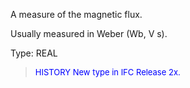 ﻿A measure of the magnetic flux.

Usually measured in Weber (Wb, V s).

Type: REAL

> <font size="-1" color="#0000FF">HISTORY New type in IFC Release 2x.
</font>